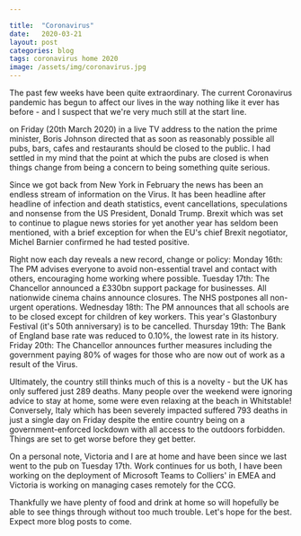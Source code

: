 ```yaml
---

title:  "Coronavirus"
date:   2020-03-21
layout: post
categories: blog
tags: coronavirus home 2020
image: /assets/img/coronavirus.jpg
---
```


The past few weeks have been quite extraordinary. The current Coronavirus pandemic has begun to affect our lives in the way nothing like it ever has before - and I suspect that we're very much still at the start line.

on Friday (20th March 2020) in a live TV address to the nation the prime minister, Boris Johnson directed that as soon as reasonably possible all pubs, bars, cafes and restaurants should be closed to the public. I had settled in my mind that the point at which the pubs are closed is when things change from being a concern to being something quite serious.  

Since we got back from New York in February the news has been an endless stream of information on the Virus. It has been headline after headline of infection and death statistics, event cancellations, speculations and nonsense from the US President, Donald Trump. Brexit which was set to continue to plague news stories for yet another year has seldom been mentioned, with a brief exception for when the EU's chief Brexit negotiator, Michel Barnier confirmed he had tested positive.

Right now each day reveals a new record, change or policy:
Monday 16th: The PM advises everyone to avoid non-essential travel and contact with others, encouraging home working where possible.
Tuesday 17th: The Chancellor announced a £330bn support package for businesses. All nationwide cinema chains announce closures. The NHS postpones all non-urgent operations.
Wednesday 18th: The PM announces that all schools are to be closed except for children of key workers. This year's Glastonbury Festival (it's 50th anniversary) is to be cancelled.
Thursday 19th: The Bank of England base rate was reduced to 0.10%, the lowest rate in its history.
Friday 20th: The Chancellor announces further measures including the government paying 80% of wages for those who are now out of work as a result of the Virus.

Ultimately, the country still thinks much of this is a novelty - but the UK has only suffered just 289 deaths. Many people over the weekend were ignoring advice to stay at home, some were even relaxing at the beach in Whitstable! Conversely, Italy which has been severely impacted suffered 793 deaths in just a single day on Friday despite the entire country being on a government-enforced lockdown with all access to the outdoors forbidden. Things are set to get worse before they get better.

On a personal note, Victoria and I are at home and have been since we last went to the pub on Tuesday 17th. Work continues for us both, I have been working on the deployment of Microsoft Teams to Colliers' in EMEA and Victoria is working on managing cases remotely for the CCG.

Thankfully we have plenty of food and drink at home so will hopefully be able to see things through without too much trouble. Let's hope for the best. Expect more blog posts to come.
